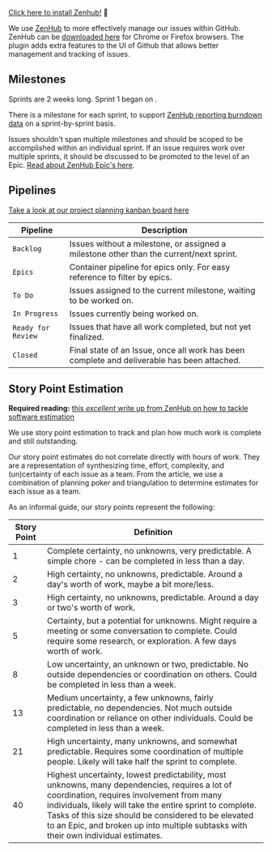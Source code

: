 [Click here to install Zenhub!](https://zenhub.com) :tada:

We use [ZenHub](https://www.zenhub.io/) to more effectively manage our issues within GitHub. ZenHub can be [downloaded here](https://zenhub.com) for Chrome or Firefox browsers. The plugin adds extra features to the UI of Github that allows better management and tracking of issues.

## Milestones

Sprints are 2 weeks long. Sprint 1 began on <kickoff date>.

There is a milestone for each sprint, to support [ZenHub reporting burndown data](https://www.zenhub.com/guides/burndown-charts) on a sprint-by-sprint basis.

Issues shouldn't span multiple milestones and should be scoped to be accomplished within an individual sprint. If an issue requires work over multiple sprints, it should be discussed to be promoted to the level of an Epic. [Read about ZenHub Epic's here](https://www.zenhub.io/blog/working-with-epics-in-github/).

## Pipelines
[Take a look at our project planning kanban board here](/<username>/<reponame>#boards?repos=138744)

| Pipeline | Description|
| -------- | ---------- |
| `Backlog` | Issues without a milestone, or assigned a milestone other than the current/next sprint. |
| `Epics` | Container pipeline for epics only. For easy reference to filter by epics. |
| `To Do` | Issues assigned to the current milestone, waiting to be worked on. |
| `In Progress` | Issues currently being worked on. |
| `Ready for Review` | Issues that have all work completed, but not yet finalized. |
| `Closed` | Final state of an Issue, once all work has been complete and deliverable has been attached. |

## Story Point Estimation
**Required reading:** [this _excellent_ write up from ZenHub on how to tackle software estimation](https://www.zenhub.com/blog/software-estimates/)

We use story point estimation to track and plan how much work is complete and still outstanding.

Our story point estimates do not correlate directly with hours of work. They are a representation of synthesizing time, effort, complexity, and (un)certainty of each issue as a team. From the article, we use a combination of planning poker and triangulation to determine estimates for each issue as a team.

As an informal guide, our story points represent the following:  

| Story Point | Definition |
| ----------- | ---------- |
| 1           | Complete certainty, no unknowns, very predictable. A simple chore - can be completed in less than a day. |
| 2           | High certainty, no unknowns, predictable. Around a day's worth of work, maybe a bit more/less. |
| 3           | High certainty, no unknowns, predictable. Around a day or two's worth of work. |
| 5           | Certainty, but a potential for unknowns. Might require a meeting or some conversation to complete. Could require some research, or exploration. A few days worth of work. |
| 8           | Low uncertainty, an unknown or two, predictable. No outside dependencies or coordination on others. Could be completed in less than a week. |
| 13          | Medium uncertainty, a few unknowns, fairly predictable, no dependencies. Not much outside coordination or reliance on other individuals. Could be completed in less than a week. |
| 21          | High uncertainty, many unknowns, and somewhat predictable. Requires some coordination of multiple people. Likely will take half the sprint to complete.  |
| 40          | Highest uncertainty, lowest predictability, most unknowns, many dependencies, requires a lot of coordination, requires involvement from many individuals, likely will take the entire sprint to complete. <br> Tasks of this size should be considered to be elevated to an Epic, and broken up into multiple subtasks with their own individual estimates. |
